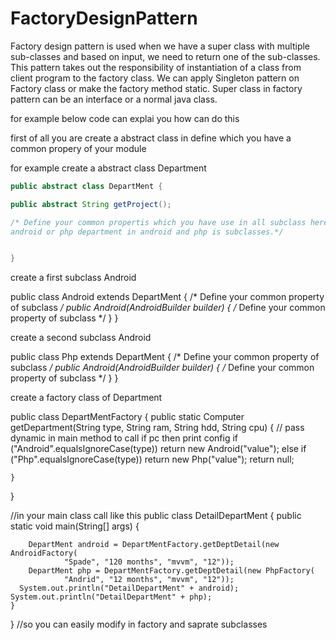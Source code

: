 # FactoryDesignPattern

Factory design pattern is used when we have a super class with multiple sub-classes and based on input, we need to return one of the sub-classes. This pattern takes out the responsibility of instantiation of a class from client program to the factory class. We can apply Singleton pattern on Factory class or make the factory method static. Super class in factory pattern can be an interface or a normal java class.

for example below code can explai you how can do this

first of all you are create a abstract class in define which you have a common propery of your module

for example create a abstract class Department

```java
public abstract class DepartMent {

public abstract String getProject();

/* Define your common propertis which you have use in all subclass here i have a define a property which use in all subclasses like in
android or php department in android and php is subclasses.*/


}
```

create a first subclass Android

public class Android extends DepartMent {
/*
Define your common property of subclass
*/
	public Android(AndroidBuilder builder) {
	/*
Define your common property of subclass
*/
	}
  }


create a second subclass Android

public class Php extends DepartMent {
/*
Define your common property of subclass
*/
	public Android(AndroidBuilder builder) {
	/*
Define your common property of subclass
*/
	}
  }
  
  
  create a factory class of Department
  
  public class DepartMentFactory {
	public static Computer getDepartment(String type, String ram, String hdd,
			String cpu) {
		// pass dynamic in main method to call if pc then print config
		if ("Android".equalsIgnoreCase(type))
			return new Android("value");
		else if ("Php".equalsIgnoreCase(type))
			return new Php("value");
		return null;

	}
}


//in your main class call like this
public class DetailDepartMent {
	public static void main(String[] args) {

		DepartMent android = DepartMentFactory.getDeptDetail(new AndroidFactory(
				"Spade", "120 months", "mvvm", "12"));
		DepartMent php = DepartMentFactory.getDeptDetail(new PhpFactory(
				"Andrid", "12 months", "mvvm", "12"));
	  System.out.println("DetailDepartMent" + android);
    System.out.println("DetailDepartMent" + php);
	}
}
//so you can easily modify in factory and saprate subclasses
